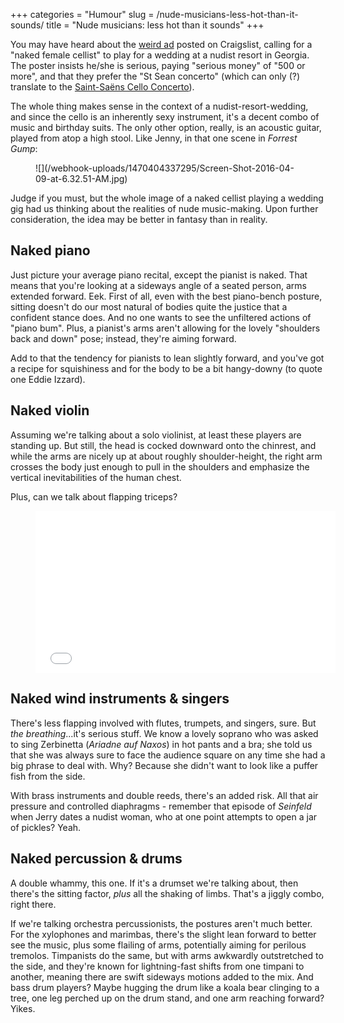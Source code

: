 +++
categories = "Humour"
slug = /nude-musicians-less-hot-than-it-sounds/
title = "Nude musicians: less hot than it sounds"
+++

You may have heard about the [weird ad](http://slippedisc.com/2016/08/wanted-nude-cellist-for-wedding-gender-specific/) posted on Craigslist, calling for a "naked female cellist" to play for a wedding at a nudist resort in Georgia. The poster insists he/she is serious, paying "serious money" of "500 or more", and that they prefer the "St Sean concerto" (which can only (?) translate to the [Saint-Saëns Cello Concerto](https://youtu.be/Cx6UDgi9TEA)).

The whole thing makes sense in the context of a nudist-resort-wedding, and since the cello is an inherently sexy instrument, it's a decent combo of music and birthday suits. The only other option, really, is an acoustic guitar, played from atop a high stool. Like Jenny, in that one scene in *Forrest Gump*:

<figure data-type="image">
![](/webhook-uploads/1470404337295/Screen-Shot-2016-04-09-at-6.32.51-AM.jpg)
</figure>

Judge if you must, but the whole image of a naked cellist playing a wedding gig had us thinking about the realities of nude music-making. Upon further consideration, the idea may be better in fantasy than in reality.

## Naked piano

Just picture your average piano recital, except the pianist is naked. That means that you're looking at a sideways angle of a seated person, arms extended forward. Eek. First of all, even with the best piano-bench posture, sitting doesn't do our most natural of bodies quite the justice that a confident stance does. And no one wants to see the unfiltered actions of "piano bum". Plus, a pianist's arms aren't allowing for the lovely "shoulders back and down" pose; instead, they're aiming forward. 

Add to that the tendency for pianists to lean slightly forward, and you've got a recipe for squishiness and for the body to be a bit hangy-downy (to quote one Eddie Izzard).

## Naked violin

Assuming we're talking about a solo violinist, at least these players are standing up. But still, the head is cocked downward onto the chinrest, and while the arms are nicely up at about roughly shoulder-height, the right arm crosses the body just enough to pull in the shoulders and emphasize the vertical inevitabilities of the human chest. 

Plus, can we talk about flapping triceps?

<figure data-type="video">
<iframe src="//gifs.com/embed/cameron-diaz-christina-applegate-the-sweetest-thing-ERMO1N" frameborder="0" scrolling="no" width='480' height='259.4594594594595' style="-webkit-backface-visibility: hidden;-webkit-transform: scale(1);" ></iframe>
</figure>

## Naked wind instruments & singers

There's less flapping involved with flutes, trumpets, and singers, sure. But *the breathing*...it's serious stuff. We know a lovely soprano who was asked to sing Zerbinetta (*Ariadne auf Naxos*) in hot pants and a bra; she told us that she was always sure to face the audience square on any time she had a big phrase to deal with. Why? Because she didn't want to look like a puffer fish from the side.

With brass instruments and double reeds, there's an added risk. All that air pressure and controlled diaphragms - remember that episode of *Seinfeld* when Jerry dates a nudist woman, who at one point attempts to open a jar of pickles? Yeah.

## Naked percussion & drums

A double whammy, this one. If it's a drumset we're talking about, then there's the sitting factor, *plus* all the shaking of limbs. That's a jiggly combo, right there.

If we're talking orchestra percussionists, the postures aren't much better. For the xylophones and marimbas, there's the slight lean forward to better see the music, plus some flailing of arms, potentially aiming for perilous tremolos. Timpanists do the same, but with arms awkwardly outstretched to the side, and they're known for lightning-fast shifts from one timpani to another, meaning there are swift sideways motions added to the mix. And bass drum players? Maybe hugging the drum like a koala bear clinging to a tree, one leg perched up on the drum stand, and one arm reaching forward? Yikes.
